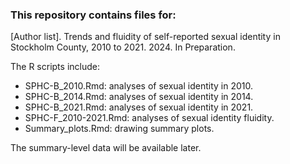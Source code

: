 ### This repository contains files for:

[Author list]. Trends and fluidity of self-reported sexual identity in Stockholm County, 2010 to 2021. 2024. In Preparation.

The R scripts include:
* SPHC-B_2010.Rmd: analyses of sexual identity in 2010.
* SPHC-B_2014.Rmd: analyses of sexual identity in 2014.
* SPHC-B_2021.Rmd: analyses of sexual identity in 2021.
* SPHC-F_2010-2021.Rmd: analyses of sexual identity fluidity.
* Summary_plots.Rmd: drawing summary plots.

The summary-level data will be available later.



